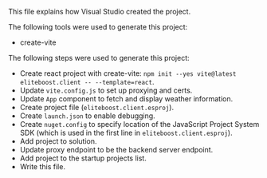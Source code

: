 This file explains how Visual Studio created the project.

The following tools were used to generate this project:
- create-vite

The following steps were used to generate this project:
- Create react project with create-vite: `npm init --yes vite@latest eliteboost.client -- --template=react`.
- Update `vite.config.js` to set up proxying and certs.
- Update `App` component to fetch and display weather information.
- Create project file (`eliteboost.client.esproj`).
- Create `launch.json` to enable debugging.
- Create `nuget.config` to specify location of the JavaScript Project System SDK (which is used in the first line in `eliteboost.client.esproj`).
- Add project to solution.
- Update proxy endpoint to be the backend server endpoint.
- Add project to the startup projects list.
- Write this file.
